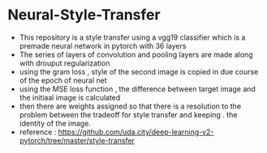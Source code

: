 # Neural-Style-Transfer
- This repository is a style transfer using a vgg19 classifier which is a premade neural network in pytorch with 36 layers
- The series of layers of convolution and pooling layers are made along with drouput regularization
- using the gram loss , style of the second image is copied in due course of the epoch of neural net
- using the MSE loss function , the difference between target image and the initiaal image is calculated
- then there are weights assigned so that there is a resolution to the problem between the tradeoff for style transfer and keeping  .
  the identity of the image.
- reference : https://github.com/uda.city/deep-learning-v2-pytorch/tree/master/style-transfer
